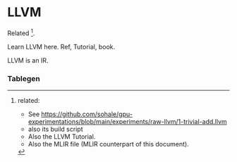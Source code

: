 # LLVM
Related [^footnote1].

Learn LLVM here. Ref, Tutorial, book.

LLVM is an IR.


### Tablegen


[^footnote1]:
    related:
    * See https://github.com/sohale/gpu-experimentations/blob/main/experiments/raw-llvm/1-trivial-add.llvm
    * also its build script
    * Also the LLVM Tutorial.
    * Also the MLIR file (MLIR counterpart of this document).
